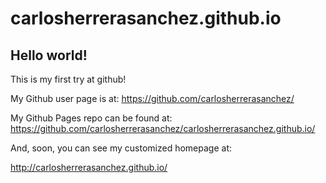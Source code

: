 carlosherrerasanchez.github.io
====================

## Hello world!

This is my first try at github!

My Github user page is at: 
https://github.com/carlosherrerasanchez/

My Github Pages repo can be found at:  
https://github.com/carlosherrerasanchez/carlosherrerasanchez.github.io/

And, soon, you can see my customized homepage at:

http://carlosherrerasanchez.github.io/
